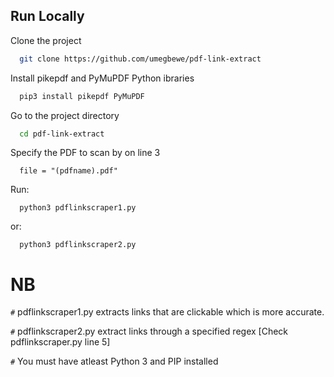
## Run Locally

Clone the project

```bash
  git clone https://github.com/umegbewe/pdf-link-extract
```

Install pikepdf and PyMuPDF Python ibraries

```bash
  pip3 install pikepdf PyMuPDF
```

Go to the project directory

```bash
  cd pdf-link-extract
```

Specify the PDF to scan by on line 3
```
  file = "(pdfname).pdf"
```
Run:
```
  python3 pdflinkscraper1.py
```
or:
```
  python3 pdflinkscraper2.py
```


# NB

`#` pdflinkscraper1.py extracts links that are clickable which is more accurate.

`#` pdflinkscraper2.py extract links through a specified regex [Check pdflinkscraper.py line 5]

`#` You must have atleast Python 3 and PIP installed








  
